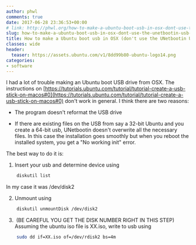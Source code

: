 ```yaml
---
author: phwl
comments: true
date: 2017-06-28 23:36:53+00:00
# link: http://phwl.org/how-to-make-a-ubuntu-boot-usb-in-osx-dont-use-the-unetbootin-usb-installer/
slug: how-to-make-a-ubuntu-boot-usb-in-osx-dont-use-the-unetbootin-usb-installer
title: How to make a Ubuntu boot usb in OSX (don't use the UNetbootin USB installer)
classes: wide
header:
  teaser: https://assets.ubuntu.com/v1/8dd99b80-ubuntu-logo14.png
categories:
- software
---
```


I had a lot of trouble making an Ubuntu boot USB drive from OSX. The instructions on [https://tutorials.ubuntu.com/tutorial/tutorial-create-a-usb-stick-on-macos#0](https://tutorials.ubuntu.com/tutorial/tutorial-create-a-usb-stick-on-macos#0) don't work in general. I think there are two reasons:




  * The program doesn't reformat the USB drive


  * If there are existing files on the USB from say a 32-bit Ubuntu and you create a 64-bit usb, UNetbootin doesn't overwrite all the necessary files. In this case the installation goes smoothly but when you reboot the installed system, you get a "No working init" error.



The best way to do it is:
<!-- more -->



  1. Insert your usb and determine device using

``` sh
    diskutil list
```

In my case it was /dev/disk2


  2. Unmount using

``` sh
    diskutil unmountDisk /dev/disk2
```


  3.  (BE CAREFUL YOU GET THE DISK NUMBER RIGHT IN THIS STEP) Assuming the ubuntu iso file is XX.iso, write to usb using


``` sh
    sudo dd if=XX.iso of=/dev/rdisk2 bs=4m
```



